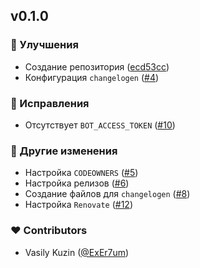 
## v0.1.0


### 🚀 Улучшения

  - Создание репозитория ([ecd53cc](https://github.com/Pacific-Agency/changelogen-config/commit/ecd53cc))
  - Конфигурация `changelogen` ([#4](https://github.com/Pacific-Agency/changelogen-config/pull/4))

### 🐞 Исправления

  - Отсутствует `BOT_ACCESS_TOKEN` ([#10](https://github.com/Pacific-Agency/changelogen-config/pull/10))

### 🏡 Другие изменения

  - Настройка `CODEOWNERS` ([#5](https://github.com/Pacific-Agency/changelogen-config/pull/5))
  - Настройка релизов ([#6](https://github.com/Pacific-Agency/changelogen-config/pull/6))
  - Создание файлов для `changelogen` ([#8](https://github.com/Pacific-Agency/changelogen-config/pull/8))
  - Настройка `Renovate` ([#12](https://github.com/Pacific-Agency/changelogen-config/pull/12))

### ❤️  Contributors

- Vasily Kuzin ([@ExEr7um](http://github.com/ExEr7um))

